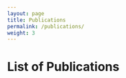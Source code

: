 ```yaml
---
layout: page
title: Publications
permalink: /publications/
weight: 3
---
```


# **List of Publications**